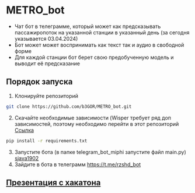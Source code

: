 # METRO_bot
* Чат бот в телеграмме, который может как предсказывать пассажиропоток на указанной станции в указанный день (за сегодня указывается 03.04.2024)
* Бот может может воспринимать как текст так и аудио в свободной форме
* Для каждой станции бот берет свою предобученную модель и выводит её предсказание
## Порядок запуска
1. Клонируйте репозиторий
```bash
git clone https://github.com/b3GOR/METRO_bot.git
```
2. Скачайте необходимые зависимости (Wisper требует ряд доп зависимостей, поэтому необходимо перейти в этот репозиторий [Ссылка](https://www.figma.com/file/3jb0H3ZVQcEGitIoWB8bWH/NuclearHacK-%7C-МТП?type=design&node-id=0-1&mode=design)
```bash
pip install -r requirements.txt
```
3. Запустите бота (в папке telegram_bot_miphi запустите файл main.py) [sjava1902](https://github.com/sjava1902/telegram_bot_miphi)
4. Зайдите в бота в телеграмм
https://t.me/rzshd_bot

## [Презентация с хакатона](https://www.figma.com/file/3jb0H3ZVQcEGitIoWB8bWH/NuclearHacK-%7C-МТП?type=design&node-id=0-1&mode=design)

